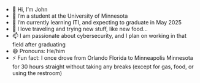 - 👋 Hi, I’m John
- 👀 I’m a student at the University of Minnesota
- 🌱 I’m currently learning ITI, and expecting to graduate in May 2025
- 💞️ I love traveling and trying new stuff, like new food...
- 📫 I am passionate about cybersecurity, and I plan on working in that field after graduating
- 😄 Pronouns: He/him
- ⚡ Fun fact: I once drove from Orlando Florida to Minneapolis Minnesota for 30 hours straight without taking any breaks (except for gas, food, or using the restroom)

<!---
xiusuyuan890/xiusuyuan890 is a ✨ special ✨ repository because its `README.md` (this file) appears on your GitHub profile.
You can click the Preview link to take a look at your changes.
--->
